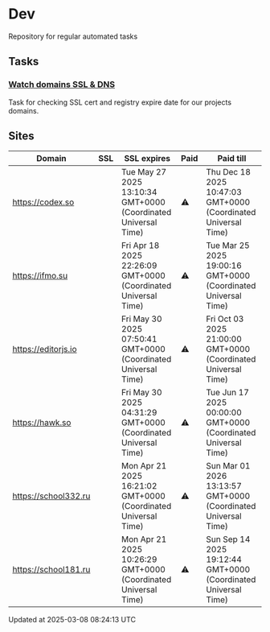 # Dev

Repository for regular automated tasks

## Tasks

### [Watch domains SSL & DNS](.github/workflows/watch-domains-ssl-dns.yml)

Task for checking SSL cert and registry expire date for our projects domains.

## Sites

| Domain | SSL | SSL expires | Paid | Paid till |
| - | - | - | - | - |
| https://codex.so |  | Tue May 27 2025 13:10:34 GMT+0000 (Coordinated Universal Time) | ⚠️ | Thu Dec 18 2025 10:47:03 GMT+0000 (Coordinated Universal Time) |
| https://ifmo.su |  | Fri Apr 18 2025 22:26:09 GMT+0000 (Coordinated Universal Time) | ⚠️ | Tue Mar 25 2025 19:00:16 GMT+0000 (Coordinated Universal Time) |
| https://editorjs.io |  | Fri May 30 2025 07:50:41 GMT+0000 (Coordinated Universal Time) | ⚠️ | Fri Oct 03 2025 21:00:00 GMT+0000 (Coordinated Universal Time) |
| https://hawk.so |  | Fri May 30 2025 04:31:29 GMT+0000 (Coordinated Universal Time) | ⚠️ | Tue Jun 17 2025 00:00:00 GMT+0000 (Coordinated Universal Time) |
| https://school332.ru |  | Mon Apr 21 2025 16:21:02 GMT+0000 (Coordinated Universal Time) | ⚠️ | Sun Mar 01 2026 13:13:57 GMT+0000 (Coordinated Universal Time) |
| https://school181.ru |  | Mon Apr 21 2025 10:26:29 GMT+0000 (Coordinated Universal Time) | ⚠️ | Sun Sep 14 2025 19:12:44 GMT+0000 (Coordinated Universal Time) |

Updated at 2025-03-08 08:24:13 UTC
